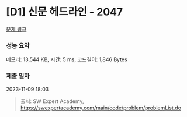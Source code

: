 # [D1] 신문 헤드라인 - 2047 

[문제 링크](https://swexpertacademy.com/main/code/problem/problemDetail.do?contestProbId=AV5QKsLaAy0DFAUq) 

### 성능 요약

메모리: 13,544 KB, 시간: 5 ms, 코드길이: 1,846 Bytes

### 제출 일자

2023-11-09 18:03



> 출처: SW Expert Academy, https://swexpertacademy.com/main/code/problem/problemList.do